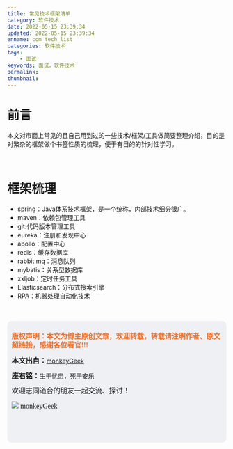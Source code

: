 ```yaml
---
title: 常见技术框架清单
category: 软件技术
date: 2022-05-15 23:39:34
updated: 2022-05-15 23:39:34
enname: com_tech_list
categories: 软件技术
tags:
	- 面试
keywords: 面试，软件技术
permalink:
thumbnail:
---
```


# 前言
本文对市面上常见的且自己用到过的一些技术/框架/工具做简要整理介绍，目的是对繁杂的框架做个书签性质的梳理，便于有目的的针对性学习。<!--more-->

</br>

# 框架梳理

* spring：Java体系技术框架，是一个统称，内部技术细分很广。
* maven：依赖包管理工具
* git:代码版本管理工具
* eureka：注册和发现中心
* apollo：配置中心
* redis：缓存数据库
* rabbit mq：消息队列
* mybatis：关系型数据库
* xxljob：定时任务工具
* Elasticsearch：分布式搜索引擎
* RPA：机器处理自动化技术






</br>

</br>

<script>
var _hmt = _hmt || [];
(function() {
  var hm = document.createElement("script");
  hm.src = "https://hm.baidu.com/hm.js?2f798e6b269c8a40f12bef25d7f1876d";
  var s = document.getElementsByTagName("script")[0]; 
  s.parentNode.insertBefore(hm, s);
})();
</script>

<div style="height:260px; background-color:rgb(238,240,244); padding:10px;border-radius:10px;">
    <p style="color:#f36c21;font:bold 16px/20px 'kaiTi';">
      版权声明：本文为博主原创文章，欢迎转载，转载请注明作者、原文超链接，感谢各位看官!!!
    </p>
    <p>
      <span style="font:bold 16px/20px 'kaiTi';">本文出自：</span><a href="https://monkeyGeek369.github.io">monkeyGeek</a> 
    </p>
    <p>
      <span style="font:bold 16px/20px 'kaiTi';">座右铭：</span><span>生于忧患，死于安乐</span> 
    </p>
    <p>
      <span style="font:16px/20px 'kaiTi';">欢迎志同道合的朋友一起交流、探讨！</span> 
    </p>
    <img style="height:auto; width:auto;flot:left;" src="../../../../image/monkey64.png" /><span style="font:16px/20px 'kaiTi';flot:left;">   monkeyGeek</span>